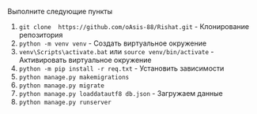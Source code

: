 Выполните следующие пункты
1) `git clone  https://github.com/oAsis-88/Rishat.git` - Клонирование репозитория
2) `python -m venv venv` - Создать виртуальное окружение
3) `venv\Scripts\activate.bat` или `source venv/bin/activate` - Активировать виртуальное окружение
4) `python -m pip install -r req.txt` - Установить зависимости
5) `python manage.py makemigrations`
6) `python manage.py migrate`
7) `python manage.py loaddatautf8 db.json` - Загружаем данные
8) `python manage.py runserver`
